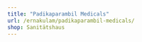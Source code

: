 ```yaml
---
title: "Padikaparambil Medicals"
url: /ernakulam/padikaparambil-medicals/
shop: Sanitätshaus
---
```

